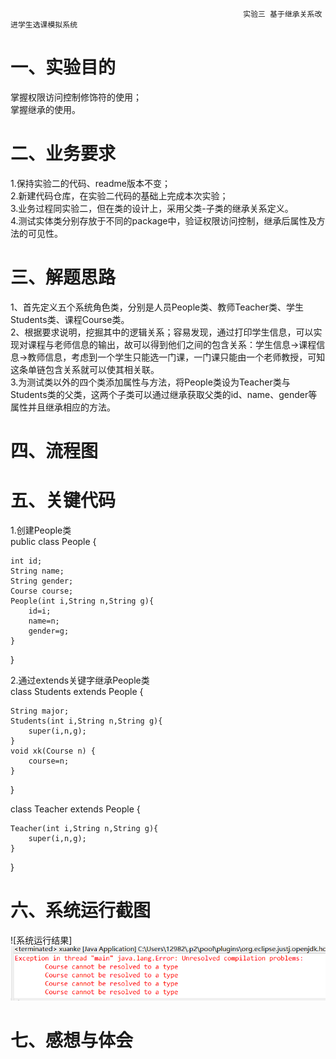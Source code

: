                                                         实验三 基于继承关系改进学生选课模拟系统
一、实验目的
====
掌握权限访问控制修饰符的使用；<br>
掌握继承的使用。

二、业务要求
====
1.保持实验二的代码、readme版本不变；<br>
2.新建代码仓库，在实验二代码的基础上完成本次实验；<br>
3.业务过程同实验二，但在类的设计上，采用父类-子类的继承关系定义。<br>
4.测试实体类分别存放于不同的package中，验证权限访问控制，继承后属性及方法的可见性。

三、解题思路
====
1、首先定义五个系统角色类，分别是人员People类、教师Teacher类、学生Students类、课程Course类。<br>
2、根据要求说明，挖掘其中的逻辑关系；容易发现，通过打印学生信息，可以实现对课程与老师信息的输出，故可以得到他们之间的包含关系：学生信息→课程信息→教师信息，考虑到一个学生只能选一门课，一门课只能由一个老师教授，可知这条单链包含关系就可以使其相关联。<br>
3.为测试类以外的四个类添加属性与方法，将People类设为Teacher类与Students类的父类，这两个子类可以通过继承获取父类的id、name、gender等属性并且继承相应的方法。

四、流程图
====

五、关键代码
====
1.创建People类<br>
public class People {

	int id;
	String name;
	String gender;
	Course course;
	People(int i,String n,String g){
		id=i;
		name=n;
		gender=g;
	}
}

2.通过extends关键字继承People类<br>
class Students extends People {

	String major;
	Students(int i,String n,String g){
		super(i,n,g);
	}
	void xk(Course n) {
		course=n;
	}
}

class Teacher extends People {

	Teacher(int i,String n,String g){
		super(i,n,g);
	}
}

六、系统运行截图
=====
![系统运行结果]
![测试结果](https://github.com/Keefe1349/java/blob/main/%E5%AE%9E%E9%AA%8C%E4%B8%89%20%E7%BB%A7%E6%89%BF%E5%85%B3%E7%B3%BB/%E6%B5%8B%E8%AF%95%E7%BB%93%E6%9E%9C.png)

七、感想与体会
=====


